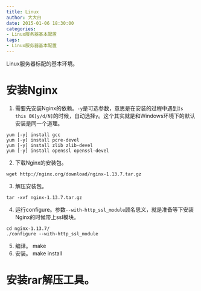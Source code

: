 ```yaml
---
title: Linux
author: 大大白
date: 2015-01-06 18:30:00
categories:
- Linux服务器基本配置
tags: 
- Linux服务器基本配置
---
```


Linux服务器标配的基本环境。

<!-- more -->

# 安装Nginx
1. 需要先安装Nginx的依赖。`-y`是可选参数，意思是在安装的过程中遇到`Is this OK[y/d/N]`的时候，自动选择`y`。这个其实就是和Windows环境下的默认安装是同一个道理。
```
yum [-y] install gcc
yum [-y] install pcre-devel
yum [-y] install zlib zlib-devel
yum [-y] install openssl openssl-devel
```
2. 下载Nginx的安装包。
```
wget http://nginx.org/download/nginx-1.13.7.tar.gz
```
3. 解压安装包。
```
tar -xvf nginx-1.13.7.tar.gz
```
4. 运行configure。参数`--with-http_ssl_module`顾名思义，就是准备等下安装Nginx的时候带上ssl模块。
```
cd nginx-1.13.7/
./configure --with-http_ssl_module
```
5. 编译。
make
6. 安装。
make install

# 安装rar解压工具。
